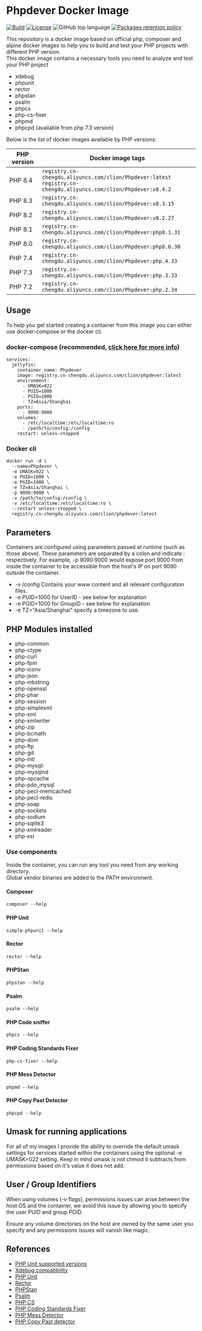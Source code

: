 # Phpdever Docker Image
[![Build](https://github.com/clion007/docker-phpdever/actions/workflows/build.yaml/badge.svg?branch=main)](https://github.com/clion007/docker-phpdever/actions/workflows/build.yaml)
[![License](https://img.shields.io/github/license/clion007/docker-phpdever)](https://github.com/clion007/docker-phpdever/blob/main/LICENSE)
![GitHub top language](https://img.shields.io/github/languages/top/clion007/docker-phpdever)
[![Packages retention policy](https://github.com/clion007/docker-phpdever/actions/workflows/packages-retention-policy.yaml/badge.svg?branch=main)](https://github.com/clion007/docker-phpdever/actions/workflows/packages-retention-policy.yaml)

This repository is a docker image based on official php, composer and alpine docker images to help you to build and test your PHP projects with different PHP version.<br>
This docker image contains a necessary tools you need to analyze and test your PHP project
* xdebug
* phpunit
* rector
* phpstan
* psalm
* phpcs
* php-cs-fixer
* phpmd
* phpcpd (available from php 7.3 version)

Below is the list of docker images available by PHP versions:

| PHP version | Docker image tags                                                                        |
|-------------|------------------------------------------------------------------------------------------|
| PHP 8.4     | `registry.cn-chengdu.aliyuncs.com/clion/Phpdever:latest`<br>`registry.cn-chengdu.aliyuncs.com/clion/Phpdever:v8.4.2` |
| PHP 8.3     | `registry.cn-chengdu.aliyuncs.com/clion/Phpdever:v8.3.15`                                          |
| PHP 8.2     | `registry.cn-chengdu.aliyuncs.com/clion/Phpdever:v8.2.27`                                          |
| PHP 8.1     | `registry.cn-chengdu.aliyuncs.com/clion/Phpdever:php8.1.31`                                          |
| PHP 8.0     | `registry.cn-chengdu.aliyuncs.com/clion/Phpdever:php8.0.30`                                          |
| PHP 7.4     | `registry.cn-chengdu.aliyuncs.com/clion/Phpdever:php.4.33`                                          |
| PHP 7.3     | `registry.cn-chengdu.aliyuncs.com/clion/Phpdever:php.3.33`                                          |
| PHP 7.2     | `registry.cn-chengdu.aliyuncs.com/clion/Phpdever:php.2.34`                                          |

## Usage

To help you get started creating a container from this image you can either use docker-compose or the docker cli.

### docker-compose (recommended, [click here for more info](https://https://docs.docker.com/compose/))

```
services:
  jellyfin:
    container_name: Phpdever
    image: registry.cn-chengdu.aliyuncs.com/clion/phpdever:latest
    environment:
      - UMASK=022
      - PUID=1000
      - PGID=1000
      - TZ=Asia/Shanghai
    ports:
      - 9090:9000
    volumes:
      - /etc/localtime:/etc/localtime:ro
      - /path/to/config:/config
    restart: unless-stopped
```

### Docker cli
```
docker run -d \
  --name=Phpdever \
  -e UMASK=022 \
  -e PUID=1000 \
  -e PGID=1000 \
  -e TZ=Asia/Shanghai \
  -p 9090:9000 \
  -v /path/to/config:/config \
  -v /etc/localtime:/etc/localtime:ro \
  --restart unless-stopped \
  registry.cn-chengdu.aliyuncs.com/clion/phpdever:latest
```
## Parameters

Containers are configured using parameters passed at runtime (such as those above). These parameters are separated by a colon and indicate <external>:<internal> respectively. For example, -p 9090:9000 would expose port 9000 from inside the container to be accessible from the host's IP on port 9090 outside the container.

* -v /config	Contains your www content and all relevant configuration files.
* -e PUID=1000	for UserID - see below for explanation
* -e PGID=1000	for GroupID - see below for explanation
* -e TZ="Asia/Shanghai" specify a timezone to use.

## PHP Modules installed
*    php-common
*    php-ctype
*    php-curl
*    php-fpm
*    php-iconv
*    php-json
*    php-mbstring
*    php-openssl
*    php-phar
*    php-session
*    php-simplexml
*    php-xml
*    php-xmlwriter
*    php-zip
*    php-bcmath
*    php-dom
*    php-ftp
*    php-gd
*    php-intl
*    php-mysqli
*    php-mysqlnd
*    php-opcache
*    php-pdo_mysql
*    php-pecl-memcached
*    php-pecl-redis
*    php-soap
*    php-sockets
*    php-sodium
*    php-sqlite3
*    php-xmlreader
*    php-xsl

### Use components
Inside the container, you can run any tool you need from any working directory.<br>
Global vendor binaries are added to the PATH environment.

#### Composer
```shell
composer --help
```
#### PHP Unit
```shell
simple-phpunit --help
```
#### Rector
```shell
rector --help
```
#### PHPStan
```shell
phpstan --help
```
#### Psalm
```shell
psalm --help
```
#### PHP Code sniffer
```shell
phpcs --help
```
#### PHP Coding Standards Fixer
```shell
php-cs-fixer --help
```
#### PHP Mess Detector
```shell
phpmd --help
```
#### PHP Copy Past Detector
```shell
phpcpd --help
```

## Umask for running applications

For all of my images I provide the ability to override the default umask settings for services started within the containers using the optional -e UMASK=022 setting. Keep in mind umask is not chmod it subtracts from permissions based on it's value it does not add.

## User / Group Identifiers

When using volumes (-v flags), permissions issues can arise between the host OS and the container, we avoid this issue by allowing you to specify the user PUID and group PGID.

Ensure any volume directories on the host are owned by the same user you specify and any permissions issues will vanish like magic.

## References
* [PHP Unit supported versions](https://phpunit.de/supported-versions.html)
* [Xdebug compatibility](https://xdebug.org/docs/compat)
* [PHP Unit](https://symfony.com/doc/current/components/phpunit_bridge.html)
* [Rector](https://packagist.org/packages/rector/rector)
* [PHPStan](https://phpstan.org/)
* [Psalm](https://psalm.dev/docs/)
* [PHP CS](https://github.com/squizlabs/PHP_CodeSniffer/wiki)
* [PHP Coding Standards Fixer](https://cs.symfony.com/)
* [PHP Mess Detector](https://phpmd.org/)
* [PHP Copy Past detector](https://github.com/sebastianbergmann/phpcpd)
